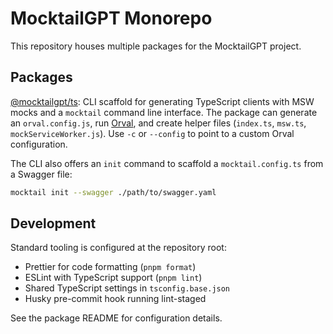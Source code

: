 # MocktailGPT Monorepo

This repository houses multiple packages for the MocktailGPT project.

## Packages

[@mocktailgpt/ts](packages/ts): CLI scaffold for generating TypeScript clients
with MSW mocks and a `mocktail` command line interface. The package can
generate an `orval.config.js`, run [Orval](https://orval.dev), and create
helper files (`index.ts`, `msw.ts`, `mockServiceWorker.js`).
Use `-c` or `--config` to point to a custom Orval configuration.

The CLI also offers an `init` command to scaffold a `mocktail.config.ts` from a
Swagger file:

```bash
mocktail init --swagger ./path/to/swagger.yaml
```

## Development

Standard tooling is configured at the repository root:

- Prettier for code formatting (`pnpm format`)
- ESLint with TypeScript support (`pnpm lint`)
- Shared TypeScript settings in `tsconfig.base.json`
- Husky pre-commit hook running lint-staged

See the package README for configuration details.
